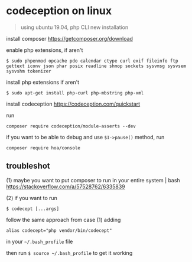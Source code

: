 # codeception on linux

> using ubuntu 19.04, php CLI new installation

install composer
https://getcomposer.org/download

enable php extensions, if aren't
    
    $ sudo phpenmod opcache pdo calendar ctype curl exif fileinfo ftp gettext iconv json phar posix readline shmop sockets sysvmsg sysvsem sysvshm tokenizer

install php extensions if aren't

    $ sudo apt-get install php-curl php-mbstring php-xml

install codeception
https://codeception.com/quickstart

run

    composer require codeception/module-asserts --dev

if you want to be able to debug and use `$I->pause()` method, run

    composer require hoa/console


## troubleshot

(1) maybe you want to put composer to run in your entire system | bash
https://stackoverflow.com/a/57528762/6335839

(2) if you want to run

    $ codecept [...args]

follow the same approach from case (1) adding

`alias codecept="php vendor/bin/codecept"`

in your `~/.bash_profile` file

then run `$ source ~/.bash_profile` to get it working